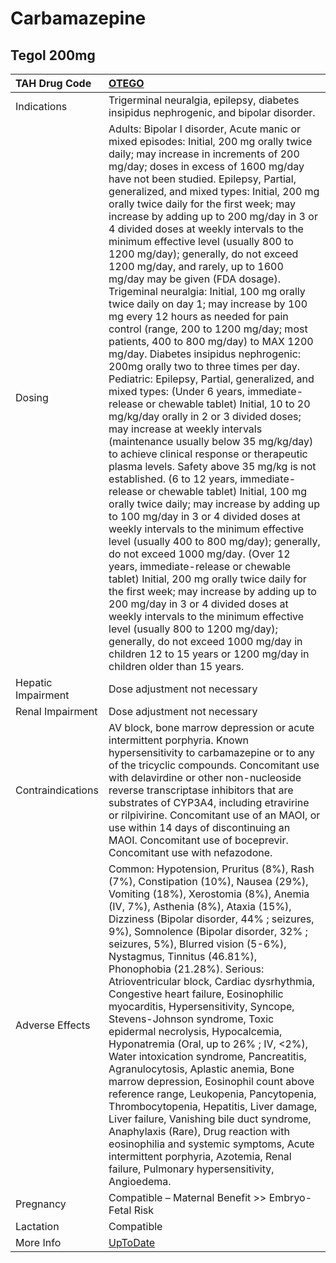 # Carbamazepine

## Tegol 200mg

| TAH Drug Code      | [OTEGO](https://www.tahsda.org.tw/drugs/hissearch.php?drug_code=OTEGO)                                                                                                                                                                                                                                                                                                                                                                                                                                                                                                                                                                                                                                                                                                                                                                                                                                                                                                                                                                                                                                                                                                                                                                                                                                                                                                                                                                                                                                                                                                                                                                                                                                                                                                                                                                                                           |
|:-------------------|:---------------------------------------------------------------------------------------------------------------------------------------------------------------------------------------------------------------------------------------------------------------------------------------------------------------------------------------------------------------------------------------------------------------------------------------------------------------------------------------------------------------------------------------------------------------------------------------------------------------------------------------------------------------------------------------------------------------------------------------------------------------------------------------------------------------------------------------------------------------------------------------------------------------------------------------------------------------------------------------------------------------------------------------------------------------------------------------------------------------------------------------------------------------------------------------------------------------------------------------------------------------------------------------------------------------------------------------------------------------------------------------------------------------------------------------------------------------------------------------------------------------------------------------------------------------------------------------------------------------------------------------------------------------------------------------------------------------------------------------------------------------------------------------------------------------------------------------------------------------------------------|
| Indications        | Trigerminal neuralgia, epilepsy, diabetes insipidus nephrogenic, and bipolar disorder.                                                                                                                                                                                                                                                                                                                                                                                                                                                                                                                                                                                                                                                                                                                                                                                                                                                                                                                                                                                                                                                                                                                                                                                                                                                                                                                                                                                                                                                                                                                                                                                                                                                                                                                                                                                           |
| Dosing             | Adults: Bipolar I disorder, Acute manic or mixed episodes: Initial, 200 mg orally twice daily; may increase in increments of 200 mg/day; doses in excess of 1600 mg/day have not been studied. Epilepsy, Partial, generalized, and mixed types: Initial, 200 mg orally twice daily for the first week; may increase by adding up to 200 mg/day in 3 or 4 divided doses at weekly intervals to the minimum effective level (usually 800 to 1200 mg/day); generally, do not exceed 1200 mg/day, and rarely, up to 1600 mg/day may be given (FDA dosage). Trigeminal neuralgia: Initial, 100 mg orally twice daily on day 1; may increase by 100 mg every 12 hours as needed for pain control (range, 200 to 1200 mg/day; most patients, 400 to 800 mg/day) to MAX 1200 mg/day. Diabetes insipidus nephrogenic: 200mg orally two to three times per day. Pediatric: Epilepsy, Partial, generalized, and mixed types: (Under 6 years, immediate-release or chewable tablet) Initial, 10 to 20 mg/kg/day orally in 2 or 3 divided doses; may increase at weekly intervals (maintenance usually below 35 mg/kg/day) to achieve clinical response or therapeutic plasma levels. Safety above 35 mg/kg is not established. (6 to 12 years, immediate-release or chewable tablet) Initial, 100 mg orally twice daily; may increase by adding up to 100 mg/day in 3 or 4 divided doses at weekly intervals to the minimum effective level (usually 400 to 800 mg/day); generally, do not exceed 1000 mg/day. (Over 12 years, immediate-release or chewable tablet) Initial, 200 mg orally twice daily for the first week; may increase by adding up to 200 mg/day in 3 or 4 divided doses at weekly intervals to the minimum effective level (usually 800 to 1200 mg/day); generally, do not exceed 1000 mg/day in children 12 to 15 years or 1200 mg/day in children older than 15 years. |
| Hepatic Impairment | Dose adjustment not necessary                                                                                                                                                                                                                                                                                                                                                                                                                                                                                                                                                                                                                                                                                                                                                                                                                                                                                                                                                                                                                                                                                                                                                                                                                                                                                                                                                                                                                                                                                                                                                                                                                                                                                                                                                                                                                                                    |
| Renal Impairment   | Dose adjustment not necessary                                                                                                                                                                                                                                                                                                                                                                                                                                                                                                                                                                                                                                                                                                                                                                                                                                                                                                                                                                                                                                                                                                                                                                                                                                                                                                                                                                                                                                                                                                                                                                                                                                                                                                                                                                                                                                                    |
| Contraindications  | AV block, bone marrow depression or acute intermittent porphyria. Known hypersensitivity to carbamazepine or to any of the tricyclic compounds. Concomitant use with delavirdine or other non-nucleoside reverse transcriptase inhibitors that are substrates of CYP3A4, including etravirine or rilpivirine. Concomitant use of an MAOI, or use within 14 days of discontinuing an MAOI. Concomitant use of boceprevir. Concomitant use with nefazodone.                                                                                                                                                                                                                                                                                                                                                                                                                                                                                                                                                                                                                                                                                                                                                                                                                                                                                                                                                                                                                                                                                                                                                                                                                                                                                                                                                                                                                        |
| Adverse Effects    | Common: Hypotension, Pruritus (8%), Rash (7%), Constipation (10%), Nausea (29%), Vomiting (18%), Xerostomia (8%), Anemia (IV, 7%), Asthenia (8%), Ataxia (15%), Dizziness (Bipolar disorder, 44% ; seizures, 9%), Somnolence (Bipolar disorder, 32% ; seizures, 5%), Blurred vision (5-6%), Nystagmus, Tinnitus (46.81%), Phonophobia (21.28%). Serious: Atrioventricular block, Cardiac dysrhythmia, Congestive heart failure, Eosinophilic myocarditis, Hypersensitivity, Syncope, Stevens-Johnson syndrome, Toxic epidermal necrolysis, Hypocalcemia, Hyponatremia (Oral, up to 26% ; IV, <2%), Water intoxication syndrome, Pancreatitis, Agranulocytosis, Aplastic anemia, Bone marrow depression, Eosinophil count above reference range, Leukopenia, Pancytopenia, Thrombocytopenia, Hepatitis, Liver damage, Liver failure, Vanishing bile duct syndrome, Anaphylaxis (Rare), Drug reaction with eosinophilia and systemic symptoms, Acute intermittent porphyria, Azotemia, Renal failure, Pulmonary hypersensitivity, Angioedema.                                                                                                                                                                                                                                                                                                                                                                                                                                                                                                                                                                                                                                                                                                                                                                                                                                      |
| Pregnancy          | Compatible – Maternal Benefit >> Embryo-Fetal Risk                                                                                                                                                                                                                                                                                                                                                                                                                                                                                                                                                                                                                                                                                                                                                                                                                                                                                                                                                                                                                                                                                                                                                                                                                                                                                                                                                                                                                                                                                                                                                                                                                                                                                                                                                                                                                               |
| Lactation          | Compatible                                                                                                                                                                                                                                                                                                                                                                                                                                                                                                                                                                                                                                                                                                                                                                                                                                                                                                                                                                                                                                                                                                                                                                                                                                                                                                                                                                                                                                                                                                                                                                                                                                                                                                                                                                                                                                                                       |
| More Info          | [UpToDate](https://www.uptodate.com/contents/carbamazepine-drug-information)                                                                                                                                                                                                                                                                                                                                                                                                                                                                                                                                                                                                                                                                                                                                                                                                                                                                                                                                                                                                                                                                                                                                                                                                                                                                                                                                                                                                                                                                                                                                                                                                                                                                                                                                                                                                     |


